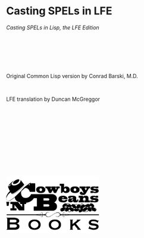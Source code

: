 # Casting SPELs in LFE

*Casting SPELs in Lisp, the LFE Edition*

<br/>
<br/>
<br/>
<br/>
<br/>

Original Common Lisp version by Conrad Barski, M.D.

<br/>

LFE translation by Duncan McGreggor

<br/>
<br/>
<br/>
<br/>
<br/>
<br/>
<br/>
<br/>
<br/>
<br/>

[![publisher logo][publisher-img]][publisher-site]

<!-- Named page links below: /-->

[publisher-img]: ../images/cnbb-pub-logo-1.6.png
[publisher-site]: http://cnbb.pub/
